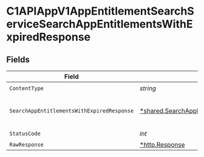 # C1APIAppV1AppEntitlementSearchServiceSearchAppEntitlementsWithExpiredResponse


## Fields

| Field                                                                                                               | Type                                                                                                                | Required                                                                                                            | Description                                                                                                         |
| ------------------------------------------------------------------------------------------------------------------- | ------------------------------------------------------------------------------------------------------------------- | ------------------------------------------------------------------------------------------------------------------- | ------------------------------------------------------------------------------------------------------------------- |
| `ContentType`                                                                                                       | *string*                                                                                                            | :heavy_check_mark:                                                                                                  | N/A                                                                                                                 |
| `SearchAppEntitlementsWithExpiredResponse`                                                                          | [*shared.SearchAppEntitlementsWithExpiredResponse](../../models/shared/searchappentitlementswithexpiredresponse.md) | :heavy_minus_sign:                                                                                                  | The SearchAppEntitlementsWithExpiredResponse message contains a list of results and a nextPageToken if applicable.  |
| `StatusCode`                                                                                                        | *int*                                                                                                               | :heavy_check_mark:                                                                                                  | N/A                                                                                                                 |
| `RawResponse`                                                                                                       | [*http.Response](https://pkg.go.dev/net/http#Response)                                                              | :heavy_minus_sign:                                                                                                  | N/A                                                                                                                 |